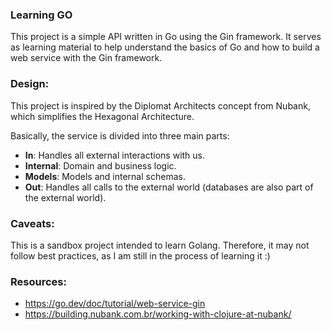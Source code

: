 ### Learning GO
This project is a simple API written in Go using the Gin framework. 
It serves as learning material to help understand the basics of Go and how to build a web service with the Gin framework.

### Design:
This project is inspired by the Diplomat Architects concept from Nubank, which simplifies the Hexagonal Architecture. 

Basically, the service is divided into three main parts:
- **In**: Handles all external interactions with us.
- **Internal**: Domain and business logic.
- **Models**: Models and internal schemas.
- **Out**: Handles all calls to the external world (databases are also part of the external world).

### Caveats:
This is a sandbox project intended to learn Golang. 
Therefore, it may not follow best practices, as I am still in the process of learning it :)

### Resources:
- https://go.dev/doc/tutorial/web-service-gin
- https://building.nubank.com.br/working-with-clojure-at-nubank/
